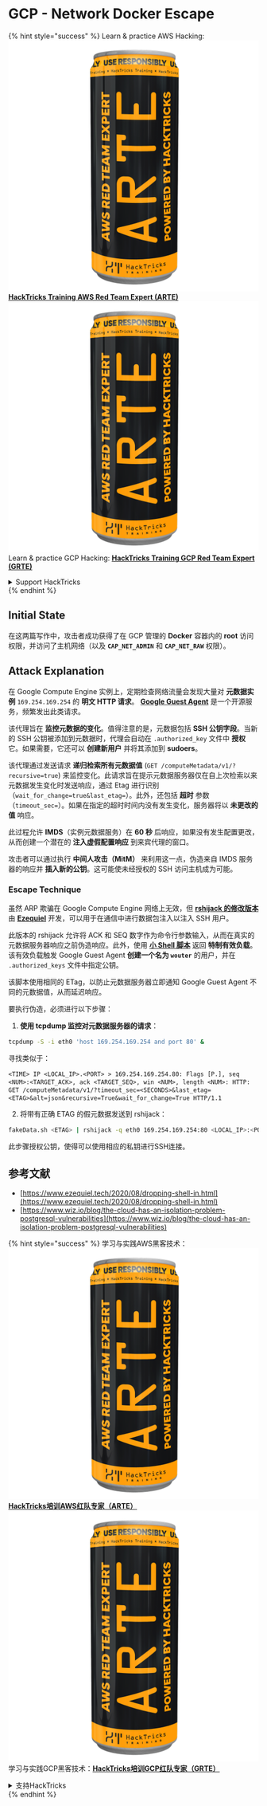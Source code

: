 # GCP - Network Docker Escape

{% hint style="success" %}
Learn & practice AWS Hacking:<img src="../../../.gitbook/assets/image (1) (1) (1).png" alt="" data-size="line">[**HackTricks Training AWS Red Team Expert (ARTE)**](https://training.hacktricks.xyz/courses/arte)<img src="../../../.gitbook/assets/image (1) (1) (1).png" alt="" data-size="line">\
Learn & practice GCP Hacking: <img src="../../../.gitbook/assets/image (2).png" alt="" data-size="line">[**HackTricks Training GCP Red Team Expert (GRTE)**<img src="../../../.gitbook/assets/image (2).png" alt="" data-size="line">](https://training.hacktricks.xyz/courses/grte)

<details>

<summary>Support HackTricks</summary>

* Check the [**subscription plans**](https://github.com/sponsors/carlospolop)!
* **Join the** 💬 [**Discord group**](https://discord.gg/hRep4RUj7f) or the [**telegram group**](https://t.me/peass) or **follow** us on **Twitter** 🐦 [**@hacktricks\_live**](https://twitter.com/hacktricks_live)**.**
* **Share hacking tricks by submitting PRs to the** [**HackTricks**](https://github.com/carlospolop/hacktricks) and [**HackTricks Cloud**](https://github.com/carlospolop/hacktricks-cloud) github repos.

</details>
{% endhint %}

## Initial State

在这两篇写作中，攻击者成功获得了在 GCP 管理的 **Docker** 容器内的 **root** 访问权限，并访问了主机网络（以及 **`CAP_NET_ADMIN`** 和 **`CAP_NET_RAW`** 权限）。

## Attack Explanation

在 Google Compute Engine 实例上，定期检查网络流量会发现大量对 **元数据实例** `169.254.169.254` 的 **明文 HTTP 请求**。 [**Google Guest Agent**](https://github.com/GoogleCloudPlatform/guest-agent) 是一个开源服务，频繁发出此类请求。

该代理旨在 **监控元数据的变化**。值得注意的是，元数据包括 **SSH 公钥字段**。当新的 SSH 公钥被添加到元数据时，代理会自动在 `.authorized_key` 文件中 **授权** 它。如果需要，它还可以 **创建新用户** 并将其添加到 **sudoers**。

该代理通过发送请求 **递归检索所有元数据值** (`GET /computeMetadata/v1/?recursive=true`) 来监控变化。此请求旨在提示元数据服务器仅在自上次检索以来元数据发生变化时发送响应，通过 Etag 进行识别（`wait_for_change=true&last_etag=`）。此外，还包括 **超时** 参数（`timeout_sec=`）。如果在指定的超时时间内没有发生变化，服务器将以 **未更改的值** 响应。

此过程允许 **IMDS**（实例元数据服务）在 **60 秒** 后响应，如果没有发生配置更改，从而创建一个潜在的 **注入虚假配置响应** 到来宾代理的窗口。

攻击者可以通过执行 **中间人攻击（MitM）** 来利用这一点，伪造来自 IMDS 服务器的响应并 **插入新的公钥**。这可能使未经授权的 SSH 访问主机成为可能。

### Escape Technique

虽然 ARP 欺骗在 Google Compute Engine 网络上无效，但 [**rshijack 的修改版本**](https://github.com/ezequielpereira/rshijack) 由 [**Ezequiel**](https://www.ezequiel.tech/2020/08/dropping-shell-in.html) 开发，可以用于在通信中进行数据包注入以注入 SSH 用户。

此版本的 rshijack 允许将 ACK 和 SEQ 数字作为命令行参数输入，从而在真实的元数据服务器响应之前伪造响应。此外，使用 [**小 Shell 脚本**](https://gist.github.com/ezequielpereira/914c2aae463409e785071213b059f96c#file-fakedata-sh) 返回 **特制有效负载**。该有效负载触发 Google Guest Agent **创建一个名为 `wouter`** 的用户，并在 `.authorized_keys` 文件中指定公钥。

该脚本使用相同的 ETag，以防止元数据服务器立即通知 Google Guest Agent 不同的元数据值，从而延迟响应。

要执行伪造，必须进行以下步骤：

1. **使用 tcpdump 监控对元数据服务器的请求**：
```bash
tcpdump -S -i eth0 'host 169.254.169.254 and port 80' &
```
寻找类似于：
```
<TIME> IP <LOCAL_IP>.<PORT> > 169.254.169.254.80: Flags [P.], seq <NUM>:<TARGET_ACK>, ack <TARGET_SEQ>, win <NUM>, length <NUM>: HTTP: GET /computeMetadata/v1/?timeout_sec=<SECONDS>&last_etag=<ETAG>&alt=json&recursive=True&wait_for_change=True HTTP/1.1
```
2. 将带有正确 ETAG 的假元数据发送到 rshijack：
```bash
fakeData.sh <ETAG> | rshijack -q eth0 169.254.169.254:80 <LOCAL_IP>:<PORT> <TARGET_SEQ> <TARGET_ACK>; ssh -i id_rsa -o StrictHostKeyChecking=no wouter@localhost
```
此步骤授权公钥，使得可以使用相应的私钥进行SSH连接。

## 参考文献

* [https://www.ezequiel.tech/2020/08/dropping-shell-in.html](https://www.ezequiel.tech/2020/08/dropping-shell-in.html)
* [https://www.wiz.io/blog/the-cloud-has-an-isolation-problem-postgresql-vulnerabilities](https://www.wiz.io/blog/the-cloud-has-an-isolation-problem-postgresql-vulnerabilities)

{% hint style="success" %}
学习与实践AWS黑客技术：<img src="../../../.gitbook/assets/image (1) (1) (1).png" alt="" data-size="line">[**HackTricks培训AWS红队专家（ARTE）**](https://training.hacktricks.xyz/courses/arte)<img src="../../../.gitbook/assets/image (1) (1) (1).png" alt="" data-size="line">\
学习与实践GCP黑客技术：<img src="../../../.gitbook/assets/image (2).png" alt="" data-size="line">[**HackTricks培训GCP红队专家（GRTE）**<img src="../../../.gitbook/assets/image (2).png" alt="" data-size="line">](https://training.hacktricks.xyz/courses/grte)

<details>

<summary>支持HackTricks</summary>

* 查看[**订阅计划**](https://github.com/sponsors/carlospolop)!
* **加入** 💬 [**Discord群组**](https://discord.gg/hRep4RUj7f)或[**电报群组**](https://t.me/peass)或**在** **Twitter** 🐦 [**@hacktricks\_live**](https://twitter.com/hacktricks_live)**上关注我们。**
* **通过向** [**HackTricks**](https://github.com/carlospolop/hacktricks)和[**HackTricks Cloud**](https://github.com/carlospolop/hacktricks-cloud) github库提交PR分享黑客技巧。

</details>
{% endhint %}
